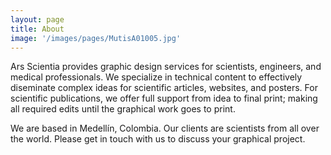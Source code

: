 ```yaml
---
layout: page
title: About
image: '/images/pages/MutisA01005.jpg'
---
```


Ars Scientia provides graphic design services for scientists, engineers, and medical professionals. 
We specialize in technical content to effectively diseminate complex ideas for scientific articles, websites, and posters.
For scientific publications, we offer full support from idea to final print; making all required edits until the graphical work goes to print.

We are based in Medellín, Colombia. Our clients are scientists from all over the world. Please get in touch with us to discuss your graphical project.
  
